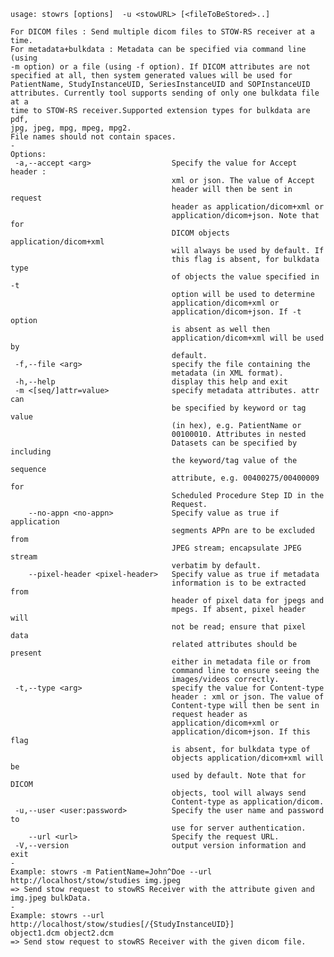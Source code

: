     usage: stowrs [options]  -u <stowURL> [<fileToBeStored>..]
    
    For DICOM files : Send multiple dicom files to STOW-RS receiver at a time.
    For metadata+bulkdata : Metadata can be specified via command line (using
    -m option) or a file (using -f option). If DICOM attributes are not
    specified at all, then system generated values will be used for
    PatientName, StudyInstanceUID, SeriesInstanceUID and SOPInstanceUID
    attributes. Currently tool supports sending of only one bulkdata file at a
    time to STOW-RS receiver.Supported extension types for bulkdata are pdf,
    jpg, jpeg, mpg, mpeg, mpg2.
    File names should not contain spaces.
    -
    Options:
     -a,--accept <arg>                  Specify the value for Accept header :
                                        xml or json. The value of Accept
                                        header will then be sent in request
                                        header as application/dicom+xml or
                                        application/dicom+json. Note that for
                                        DICOM objects application/dicom+xml
                                        will always be used by default. If
                                        this flag is absent, for bulkdata type
                                        of objects the value specified in -t
                                        option will be used to determine
                                        application/dicom+xml or
                                        application/dicom+json. If -t option
                                        is absent as well then
                                        application/dicom+xml will be used by
                                        default.
     -f,--file <arg>                    specify the file containing the
                                        metadata (in XML format).
     -h,--help                          display this help and exit
     -m <[seq/]attr=value>              specify metadata attributes. attr can
                                        be specified by keyword or tag value
                                        (in hex), e.g. PatientName or
                                        00100010. Attributes in nested
                                        Datasets can be specified by including
                                        the keyword/tag value of the sequence
                                        attribute, e.g. 00400275/00400009 for
                                        Scheduled Procedure Step ID in the
                                        Request.
        --no-appn <no-appn>             Specify value as true if application
                                        segments APPn are to be excluded from
                                        JPEG stream; encapsulate JPEG stream
                                        verbatim by default.
        --pixel-header <pixel-header>   Specify value as true if metadata
                                        information is to be extracted from
                                        header of pixel data for jpegs and
                                        mpegs. If absent, pixel header will
                                        not be read; ensure that pixel data
                                        related attributes should be present
                                        either in metadata file or from
                                        command line to ensure seeing the
                                        images/videos correctly.
     -t,--type <arg>                    specify the value for Content-type
                                        header : xml or json. The value of
                                        Content-type will then be sent in
                                        request header as
                                        application/dicom+xml or
                                        application/dicom+json. If this flag
                                        is absent, for bulkdata type of
                                        objects application/dicom+xml will be
                                        used by default. Note that for DICOM
                                        objects, tool will always send
                                        Content-type as application/dicom.
     -u,--user <user:password>          Specify the user name and password to
                                        use for server authentication.
        --url <url>                     Specify the request URL.
     -V,--version                       output version information and exit
    -
    Example: stowrs -m PatientName=John^Doe --url
    http://localhost/stow/studies img.jpeg
    => Send stow request to stowRS Receiver with the attribute given and
    img.jpeg bulkData.
    -
    Example: stowrs --url http://localhost/stow/studies[/{StudyInstanceUID}]
    object1.dcm object2.dcm
    => Send stow request to stowRS Receiver with the given dicom file.
